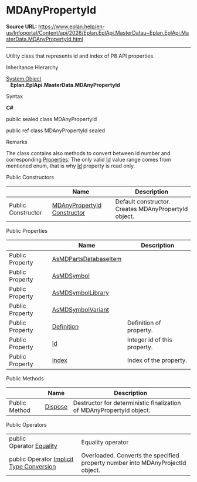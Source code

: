 # MDAnyPropertyId

**Source URL:** https://www.eplan.help/en-us/Infoportal/Content/api/2026/Eplan.EplApi.MasterDatau~Eplan.EplApi.MasterData.MDAnyPropertyId.html

---

Utility class that represents id and index of P8 API properties.

Inheritance Hierarchy

[System.Object](#)  
   **Eplan.EplApi.MasterData.MDAnyPropertyId**

Syntax

**C#**



public sealed class MDAnyPropertyId

public ref class MDAnyPropertyId sealed


Remarks

The class contains also methods to convert between id number and corresponding [Properties](Eplan.EplApi.MasterDatau~Eplan.EplApi.MasterData.Properties.html). The only valid [Id](Eplan.EplApi.MasterDatau~Eplan.EplApi.MasterData.MDAnyPropertyId~Id.html) value range comes from mentioned enum, that is why [Id](Eplan.EplApi.MasterDatau~Eplan.EplApi.MasterData.MDAnyPropertyId~Id.html) property is read only.

Public Constructors

|  | Name | Description |
| --- | --- | --- |
| Public Constructor | [MDAnyPropertyId Constructor](Eplan.EplApi.MasterDatau~Eplan.EplApi.MasterData.MDAnyPropertyId~_ctor().html) | Default constructor. Creates MDAnyPropertyId object. |



Public Properties

|  | Name | Description |
| --- | --- | --- |
| Public Property | [AsMDPartsDatabaseItem](Eplan.EplApi.MasterDatau~Eplan.EplApi.MasterData.MDAnyPropertyId~AsMDPartsDatabaseItem.html) |  |
| Public Property | [AsMDSymbol](Eplan.EplApi.MasterDatau~Eplan.EplApi.MasterData.MDAnyPropertyId~AsMDSymbol.html) |  |
| Public Property | [AsMDSymbolLibrary](Eplan.EplApi.MasterDatau~Eplan.EplApi.MasterData.MDAnyPropertyId~AsMDSymbolLibrary.html) |  |
| Public Property | [AsMDSymbolVariant](Eplan.EplApi.MasterDatau~Eplan.EplApi.MasterData.MDAnyPropertyId~AsMDSymbolVariant.html) |  |
| Public Property | [Definition](Eplan.EplApi.MasterDatau~Eplan.EplApi.MasterData.MDAnyPropertyId~Definition.html) | Definition of property. |
| Public Property | [Id](Eplan.EplApi.MasterDatau~Eplan.EplApi.MasterData.MDAnyPropertyId~Id.html) | Integer id of this property. |
| Public Property | [Index](Eplan.EplApi.MasterDatau~Eplan.EplApi.MasterData.MDAnyPropertyId~Index.html) | Index of the property. |



Public Methods

|  | Name | Description |
| --- | --- | --- |
| Public Method | [Dispose](Eplan.EplApi.MasterDatau~Eplan.EplApi.MasterData.MDAnyPropertyId~Dispose().html) | Destructor for deterministic finalization of MDAnyPropertyId object. |



Public Operators

|  |  |
| --- | --- |
| public Operator [Equality](Eplan.EplApi.MasterDatau~Eplan.EplApi.MasterData.MDAnyPropertyId~op_Equality.html) | Equality operator |
| public Operator [Implicit Type Conversion](Eplan.EplApi.MasterDatau~Eplan.EplApi.MasterData.MDAnyPropertyId~op_Implicit.html) | Overloaded. Converts the specified property number into MDAnyProjectId object. |


